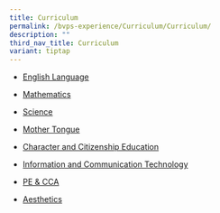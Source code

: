```yaml
---
title: Curriculum
permalink: /bvps-experience/Curriculum/Curriculum/
description: ""
third_nav_title: Curriculum
variant: tiptap
---
```

<ul data-tight="true" class="tight">
<li>
<p><a href="/bvps-experience/Curriculum/eng" rel="noopener noreferrer nofollow" target="_blank">English Language</a>
</p>
</li>
<li>
<p><a href="/bvps-experience/Curriculum/maths" rel="noopener noreferrer nofollow" target="_blank">Mathematics</a>
</p>
</li>
<li>
<p><a href="/bvps-experience/Curriculum/sci/" rel="noopener noreferrer nofollow" target="_blank">Science</a>
</p>
</li>
<li>
<p><a href="/bvps-experience/Curriculum/mt/" rel="noopener noreferrer nofollow" target="_blank">Mother Tongue</a>
</p>
</li>
<li>
<p><a href="/bvps-experience/Curriculum/cce/" rel="noopener noreferrer nofollow" target="_blank">Character and Citizenship Education</a>
</p>
</li>
<li>
<p><a href="/bvps-experience/Curriculum/ict/" rel="noopener noreferrer nofollow" target="_blank">Information and Communication Technology</a>
</p>
</li>
<li>
<p><a href="/bvps-experience/Curriculum/pe" rel="noopener noreferrer nofollow" target="_blank">PE &amp; CCA</a>
</p>
</li>
<li>
<p><a href="/bvps-experience/Curriculum/Aesthetics/" rel="noopener noreferrer nofollow" target="_blank">Aesthetics</a>
</p>
</li>
</ul>
<p></p>